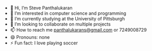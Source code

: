- 👋 Hi, I’m Steve Panthalukaran
- 👀 I’m interested in computer science and programming
- 🌱 I’m currently studying at the University of Pittsburgh
- 💞️ I’m looking to collaborate on multiple projects
- 📫 How to reach me panthalukarans@gmail.com or 7249008729
- 😄 Pronouns: none
- ⚡ Fun fact: I love playing soccer

<!---
Steve-Panthalukaran/Steve-Panthalukaran is a ✨ special ✨ repository because its `README.md` (this file) appears on your GitHub profile.
You can click the Preview link to take a look at your changes.
--->
